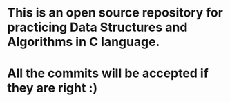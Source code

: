 # This is an open source repository for practicing Data Structures and Algorithms in C language. 
# All the commits will be accepted if they are right :)
